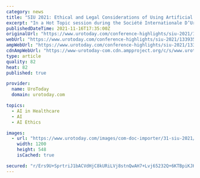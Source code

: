 ```yaml
---
category: news
title: "SIU 2021: Ethical and Legal Considerations of Using Artificial Intelligence in Healthcare"
excerpt: "In a Hot Topic session during the Société Internationale D’Urologie (SIU) 2021 annual meeting focused on the role of artificial intelligence (AI) in urology, Dr. Quoc-Dien Trinh discussed bias in AI and important ethical and legal considerations in the use of AI in health care."
publishedDateTime: 2021-11-16T17:35:00Z
originalUrl: "https://www.urotoday.com/conference-highlights/siu-2021/133935-siu-2021-ethical-and-legal-considerations-of-using-artificial-intelligence-in-healthcare.html"
webUrl: "https://www.urotoday.com/conference-highlights/siu-2021/133935-siu-2021-ethical-and-legal-considerations-of-using-artificial-intelligence-in-healthcare.html"
ampWebUrl: "https://www.urotoday.com/conference-highlights/siu-2021/133935-siu-2021-ethical-and-legal-considerations-of-using-artificial-intelligence-in-healthcare.amp.html"
cdnAmpWebUrl: "https://www-urotoday-com.cdn.ampproject.org/c/s/www.urotoday.com/conference-highlights/siu-2021/133935-siu-2021-ethical-and-legal-considerations-of-using-artificial-intelligence-in-healthcare.amp.html"
type: article
quality: 82
heat: 82
published: true

provider:
  name: UroToday
  domain: urotoday.com

topics:
  - AI in Healthcare
  - AI
  - AI Ethics

images:
  - url: "https://www.urotoday.com/images/com-doc-importer/31-siu-2021/siu-2021-ethical-and-legal-considerations-of-using-artificial-intelligence-in-healthcare/image-1.jpg"
    width: 1200
    height: 548
    isCached: true

secured: "r/Ers9U+SprtriJ1bACVdHjC8kURiLVj8stnQwAH7+Lvj65232Q+6KTBpiKJHzxabdNMFF7HPeekPPnFN9HB2swNlIiCUAhASEZxI0++WAYwP4RM+cHUYo6wyLinNB7Vegj6VepN2gKH51SJ09ytruaaSLrSoJkh1xxuktKCFoZgFfrzvNdTwdFJvc1owd0MzwH5icCBzkCNt4cHZwqN893M6l8s7kjMb6AxGInJ5r9RSfbql0bqnuaX8sVuYOAsWqMLQ1gY049GASo2q3T8s67geKf79FQpgH29MwTwnuG5h0xaq8IYrbG6MLt2xc1OIeJ6s08uiom3TlOQKPsbkg/lqMRRV8CNlb574okdRN0=;0CAvu0jZuHxvFZVUz1W8aA=="
---
```


